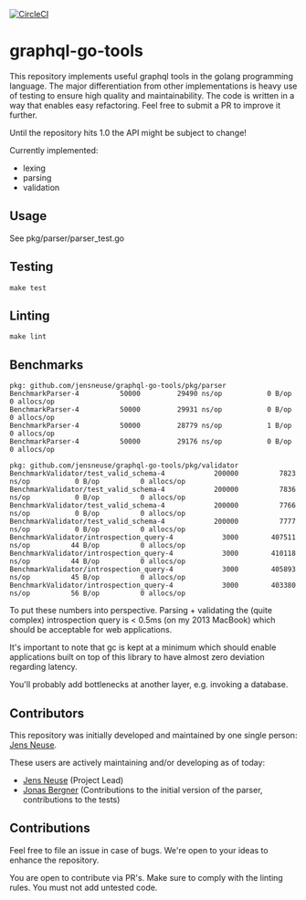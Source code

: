[![CircleCI](https://circleci.com/gh/jensneuse/graphql-go-tools.svg?style=svg)](https://circleci.com/gh/jensneuse/graphql-go-tools)
# graphql-go-tools

This repository implements useful graphql tools in the golang programming language.
The major differentiation from other implementations is heavy use of testing to ensure high quality and maintainability.
The code is written in a way that enables easy refactoring. Feel free to submit a PR to improve it further.

Until the repository hits 1.0 the API might be subject to change!

Currently implemented:

- lexing
- parsing
- validation

## Usage

See pkg/parser/parser_test.go

## Testing

`make test`

## Linting

`make lint`

## Benchmarks

```
pkg: github.com/jensneuse/graphql-go-tools/pkg/parser
BenchmarkParser-4   	   50000	     29490 ns/op	       0 B/op	       0 allocs/op
BenchmarkParser-4   	   50000	     29931 ns/op	       0 B/op	       0 allocs/op
BenchmarkParser-4   	   50000	     28779 ns/op	       1 B/op	       0 allocs/op
BenchmarkParser-4   	   50000	     29176 ns/op	       0 B/op	       0 allocs/op
```

```
pkg: github.com/jensneuse/graphql-go-tools/pkg/validator
BenchmarkValidator/test_valid_schema-4         	  200000	      7823 ns/op	       0 B/op	       0 allocs/op
BenchmarkValidator/test_valid_schema-4         	  200000	      7836 ns/op	       0 B/op	       0 allocs/op
BenchmarkValidator/test_valid_schema-4         	  200000	      7766 ns/op	       0 B/op	       0 allocs/op
BenchmarkValidator/test_valid_schema-4         	  200000	      7777 ns/op	       0 B/op	       0 allocs/op
BenchmarkValidator/introspection_query-4       	    3000	    407511 ns/op	      44 B/op	       0 allocs/op
BenchmarkValidator/introspection_query-4       	    3000	    410118 ns/op	      44 B/op	       0 allocs/op
BenchmarkValidator/introspection_query-4       	    3000	    405893 ns/op	      45 B/op	       0 allocs/op
BenchmarkValidator/introspection_query-4       	    3000	    403380 ns/op	      56 B/op	       0 allocs/op
```

To put these numbers into perspective. Parsing + validating the (quite complex) introspection query is < 0.5ms (on my 2013 MacBook) which should be acceptable for web applications.

It's important to note that gc is kept at a minimum which should enable applications built on top of this library to have almost zero deviation regarding latency.

You'll probably add bottlenecks at another layer, e.g. invoking a database. 

## Contributors

This repository was initially developed and maintained by one single person:
[Jens Neuse][jens-neuse-github].

These users are actively maintaining and/or developing as of today:

- [Jens Neuse][jens-neuse-github] (Project Lead)
- [Jonas Bergner][jonas-bergner-github] (Contributions to the initial version of the parser, contributions to the tests)

[jens-neuse-github]: https://github.com/jensneuse
[jonas-bergner-github]: https://github.com/java-jonas

## Contributions

Feel free to file an issue in case of bugs.
We're open to your ideas to enhance the repository.

You are open to contribute via PR's.
Make sure to comply with the linting rules.
You must not add untested code.
